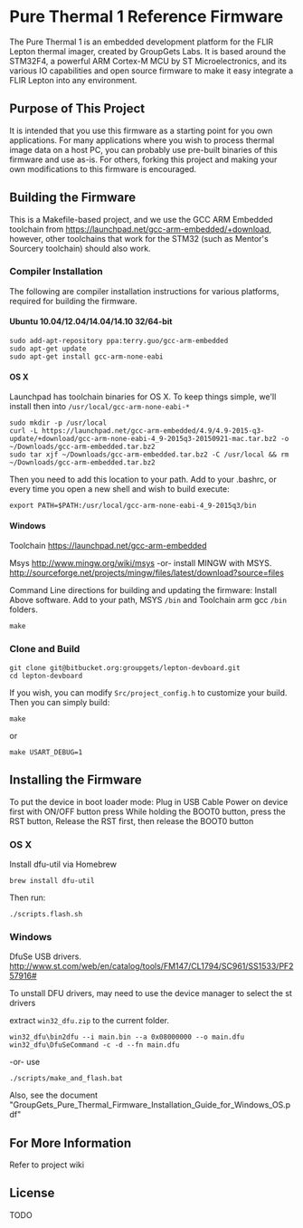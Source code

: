 # Pure Thermal 1 Reference Firmware

The Pure Thermal 1 is an embedded development platform for the FLIR Lepton thermal imager, created by
GroupGets Labs. It is based around the STM32F4, a powerful ARM Cortex-M MCU by ST Microelectronics, and its
various IO capabilities and open source firmware to make it easy integrate a FLIR Lepton into any environment.


## Purpose of This Project

It is intended that you use this firmware as a starting point for you own applications. For many applications
where you wish to process thermal image data on a host PC, you can probably use pre-built binaries of this firmware
and use as-is. For others, forking this project and making your own modifications to this firmware is encouraged.


## Building the Firmware

This is a Makefile-based project, and we use the GCC ARM Embedded toolchain from https://launchpad.net/gcc-arm-embedded/+download,
however, other toolchains that work for the STM32 (such as Mentor's Sourcery toolchain) should also work.


### Compiler Installation

The following are compiler installation instructions for various platforms, required for building the firmware.


#### Ubuntu 10.04/12.04/14.04/14.10 32/64-bit

    sudo add-apt-repository ppa:terry.guo/gcc-arm-embedded
    sudo apt-get update
    sudo apt-get install gcc-arm-none-eabi


#### OS X

Launchpad has toolchain binaries for OS X. To keep things simple, we'll install then into `/usr/local/gcc-arm-none-eabi-*`

    sudo mkdir -p /usr/local
    curl -L https://launchpad.net/gcc-arm-embedded/4.9/4.9-2015-q3-update/+download/gcc-arm-none-eabi-4_9-2015q3-20150921-mac.tar.bz2 -o ~/Downloads/gcc-arm-embedded.tar.bz2
    sudo tar xjf ~/Downloads/gcc-arm-embedded.tar.bz2 -C /usr/local && rm ~/Downloads/gcc-arm-embedded.tar.bz2

Then you need to add this location to your path. Add to your .bashrc, or every time you open a new shell and wish to build execute:

    export PATH=$PATH:/usr/local/gcc-arm-none-eabi-4_9-2015q3/bin


#### Windows

Toolchain
https://launchpad.net/gcc-arm-embedded

Msys
http://www.mingw.org/wiki/msys 
-or- install MINGW with MSYS. 
http://sourceforge.net/projects/mingw/files/latest/download?source=files

Command Line directions for building and updating the firmware:
Install Above software.
Add to your path, MSYS `/bin` and Toolchain arm gcc `/bin` folders. 

    make


### Clone and Build

    git clone git@bitbucket.org:groupgets/lepton-devboard.git
    cd lepton-devboard

If you wish, you can modify `Src/project_config.h` to customize your build. Then you can simply build:

    make

or

    make USART_DEBUG=1


## Installing the Firmware

To put the device in boot loader mode:
Plug in USB Cable
Power on device first with ON/OFF button press
While holding the BOOT0 button, press the RST button, Release the RST first, then release the BOOT0 button

### OS X

Install dfu-util via Homebrew

    brew install dfu-util

Then run:

    ./scripts.flash.sh


### Windows

DfuSe USB drivers. 
http://www.st.com/web/en/catalog/tools/FM147/CL1794/SC961/SS1533/PF257916#

To unstall DFU drivers, may need to use the device manager to select the st drivers

extract `win32_dfu.zip` to the current folder.

    win32_dfu\bin2dfu --i main.bin --a 0x08000000 --o main.dfu
    win32_dfu\DfuSeCommand -c -d --fn main.dfu

-or- use

    ./scripts/make_and_flash.bat

Also, see the document "GroupGets_Pure_Thermal_Firmware_Installation_Guide_for_Windows_OS.pdf"


## For More Information

Refer to project wiki


## License

TODO
